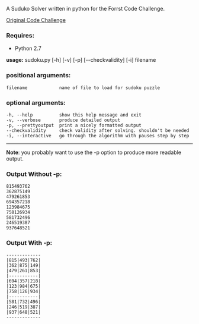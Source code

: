 A Suduko Solver written in python for the Forrst Code Challenge.

[Original Code Challenge](http://forr.st/~047)

### Requires: ###
- Python 2.7

**usage:** sudoku.py \[-h\] \[-v\] \[-p\] \[--checkvalidity\] \[-i\] filename

### positional arguments: ###

    filename            name of file to load for sudoku puzzle

### optional arguments: ###
    -h, --help          show this help message and exit  
    -v, --verbose       produce detailed output
    -p, --prettyoutput  print a nicely formatted output
    --checkvalidity     check validity after solving. shouldn't be needed
    -i, --interactive   go through the algorithm with pauses step by step

---
**Note**: you probably want to use the -p option to produce more readable output.

### Output Without -p: ###
    815493762
    362875149
    479261853
    694357218
    123984675
    758126934
    581732496
    246519387
    937648521

### Output With -p: ###
    -------------
    |815|493|762|
    |362|875|149|
    |479|261|853|
    |-----------|
    |694|357|218|
    |123|984|675|
    |758|126|934|
    |-----------|
    |581|732|496|
    |246|519|387|
    |937|648|521|
    -------------